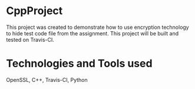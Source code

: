 # CppProject

This project was created to demonstrate how to use encryption technology to hide test code file from the assignment.
This project will be built and tested on Travis-CI.

# Technologies and Tools used
OpenSSL, C++, Travis-CI, Python
